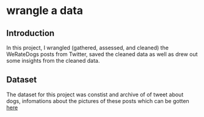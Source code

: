 # wrangle a data
## Introduction
In this project, I wrangled (gathered, assessed, and cleaned) the WeRateDogs posts
from Twitter, saved the cleaned data as well as drew out some insights from the
cleaned data. 
## Dataset
The dataset for this project was constist and archive of of tweet about dogs, infomations about the pictures of these posts which can
be gotten [here](https://d17h27t6h515a5.cloudfront.net/topher/2017/August/599fd2ad_image-predictions/image-predictions.tsv)
